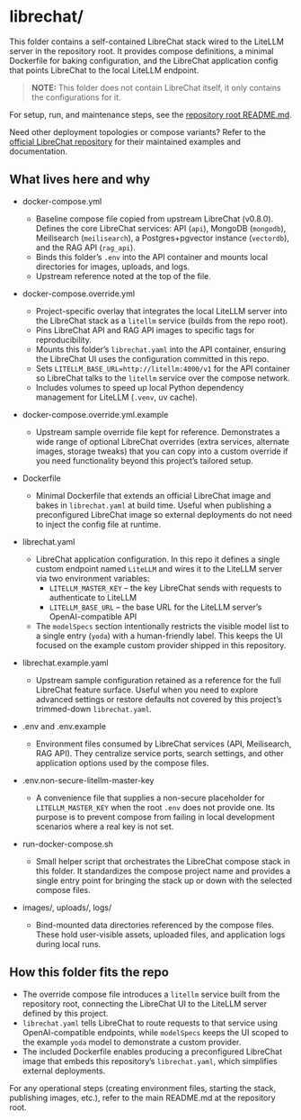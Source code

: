 # librechat/

This folder contains a self-contained LibreChat stack wired to the LiteLLM server in the repository root. It provides compose definitions, a minimal Dockerfile for baking configuration, and the LibreChat application config that points LibreChat to the local LiteLLM endpoint.

> **NOTE:** This folder does not contain LibreChat itself, it only contains the configurations for it.

For setup, run, and maintenance steps, see the [repository root README.md](../README.md).

Need other deployment topologies or compose variants? Refer to the [official LibreChat repository](https://github.com/danny-avila/LibreChat) for their maintained examples and documentation.

## What lives here and why

- docker-compose.yml
  - Baseline compose file copied from upstream LibreChat (v0.8.0). Defines the core LibreChat services: API (`api`), MongoDB (`mongodb`), Meilisearch (`meilisearch`), a Postgres+pgvector instance (`vectordb`), and the RAG API (`rag_api`).
  - Binds this folder’s `.env` into the API container and mounts local directories for images, uploads, and logs.
  - Upstream reference noted at the top of the file.

- docker-compose.override.yml
  - Project-specific overlay that integrates the local LiteLLM server into the LibreChat stack as a `litellm` service (builds from the repo root).
  - Pins LibreChat API and RAG API images to specific tags for reproducibility.
  - Mounts this folder’s `librechat.yaml` into the API container, ensuring the LibreChat UI uses the configuration committed in this repo.
  - Sets `LITELLM_BASE_URL=http://litellm:4000/v1` for the API container so LibreChat talks to the `litellm` service over the compose network.
  - Includes volumes to speed up local Python dependency management for LiteLLM (`.venv`, uv cache).

- docker-compose.override.yml.example
  - Upstream sample override file kept for reference. Demonstrates a wide range of optional LibreChat overrides (extra services, alternate images, storage tweaks) that you can copy into a custom override if you need functionality beyond this project’s tailored setup.

- Dockerfile
  - Minimal Dockerfile that extends an official LibreChat image and bakes in `librechat.yaml` at build time. Useful when publishing a preconfigured LibreChat image so external deployments do not need to inject the config file at runtime.

- librechat.yaml
  - LibreChat application configuration. In this repo it defines a single custom endpoint named `LiteLLM` and wires it to the LiteLLM server via two environment variables:
    - `LITELLM_MASTER_KEY` – the key LibreChat sends with requests to authenticate to LiteLLM
    - `LITELLM_BASE_URL` – the base URL for the LiteLLM server’s OpenAI-compatible API
  - The `modelSpecs` section intentionally restricts the visible model list to a single entry (`yoda`) with a human-friendly label. This keeps the UI focused on the example custom provider shipped in this repository.

- librechat.example.yaml
  - Upstream sample configuration retained as a reference for the full LibreChat feature surface. Useful when you need to explore advanced settings or restore defaults not covered by this project’s trimmed-down `librechat.yaml`.

- .env and .env.example
  - Environment files consumed by LibreChat services (API, Meilisearch, RAG API). They centralize service ports, search settings, and other application options used by the compose files.

- .env.non-secure-litellm-master-key
  - A convenience file that supplies a non-secure placeholder for `LITELLM_MASTER_KEY` when the root `.env` does not provide one. Its purpose is to prevent compose from failing in local development scenarios where a real key is not set.

- run-docker-compose.sh
  - Small helper script that orchestrates the LibreChat compose stack in this folder. It standardizes the compose project name and provides a single entry point for bringing the stack up or down with the selected compose files.

- images/, uploads/, logs/
  - Bind-mounted data directories referenced by the compose files. These hold user-visible assets, uploaded files, and application logs during local runs.

## How this folder fits the repo

- The override compose file introduces a `litellm` service built from the repository root, connecting the LibreChat UI to the LiteLLM server defined by this project.
- `librechat.yaml` tells LibreChat to route requests to that service using OpenAI-compatible endpoints, while `modelSpecs` keeps the UI scoped to the example `yoda` model to demonstrate a custom provider.
- The included Dockerfile enables producing a preconfigured LibreChat image that embeds this repository’s `librechat.yaml`, which simplifies external deployments.

For any operational steps (creating environment files, starting the stack, publishing images, etc.), refer to the main README.md at the repository root.
